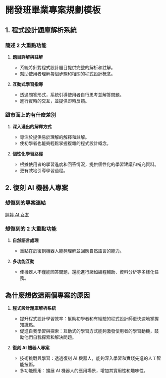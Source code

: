 # 開發班畢業專案規劃模板

## 1. 程式設計題庫解析系統

### 簡述 2 大重點功能

1. **題目詳解與註解**

   - 系統將針對程式設計題目提供完整的解析和註解。
   - 幫助使用者理解每個步驟和相關的程式設計概念。

2. **互動式學習指導**
   - 透過問答形式，系統引導使用者自行思考並解答問題。
   - 進行實時的交互，並提供即時反饋。

### 跟市面上的有什麼差別

1. **深入淺出的解釋方式**

   - 專注於提供易於理解的解釋和註解。
   - 使初學者也能夠輕鬆掌握複雜的程式設計概念。

2. **個性化學習路徑**
   - 根據使用者的學習進度和回答情況，提供個性化的學習建議和補充資料。
   - 更有效地引導學習過程。

## 2. 復刻 AI 機器人專案

### 想復刻的專案連結

[婷婷 AI 女友](https://t.me/tinaaaaalee_gf_bot)

### 想復刻的 2 大重點功能

1. **自然語言處理**

   - 重點在於復刻機器人能夠理解並回應自然語言的能力。

2. **多功能互動**
   - 使機器人不僅能回答問題，還能進行諸如編程輔助、資料分析等多樣化任務。

## 為什麼想做這兩個專案的原因

1. **程式設計題庫解析系統**

   - 提升程式設計學習效率：幫助初學者和有經驗的程式設計師更快速地掌握知識點。
   - 促進自我學習與探索：互動式的學習方式能夠激發使用者的學習動機，鼓勵他們自我探索和解決問題。

2. **復刻 AI 機器人專案**
   - 技術挑戰與學習：透過復刻 AI 機器人，能夠深入學習和實踐先進的人工智能技術。
   - 多功能應用：擴展 AI 機器人的應用場景，增加其實用性和趣味性。
